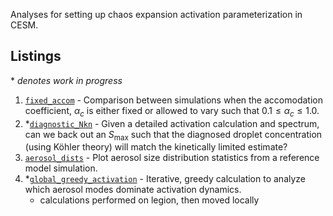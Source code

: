 
Analyses for setting up chaos expansion activation parameterization in CESM.

## Listings

\* *denotes work in progress*

1. [`fixed_accom`](./fixed_accom/fixed_accom.md) - Comparison between simulations when the accomodation coefficient, $\alpha_c$ is either fixed or allowed to vary such that $0.1 \leq \alpha_c \leq 1.0$.
2. \*[`diagnostic_Nkn`](./diagnostic_Nkn/diagnostic_Nkn.md) - Given a detailed activation calculation and spectrum, can we back out an $S_\text{max}$ such that the diagnosed droplet concentration (using Köhler theory) will match the kinetically limited estimate?
3. [`aerosol_dists`](./aerosol_dists/) - Plot aerosol size distribution statistics from a reference model simulation.
4. \*[`global_greedy_activation`](./global_greedy_activation/README.md) - Iterative, greedy calculation to analyze which aerosol modes dominate activation dynamics. 
    - calculations performed on legion, then moved locally

